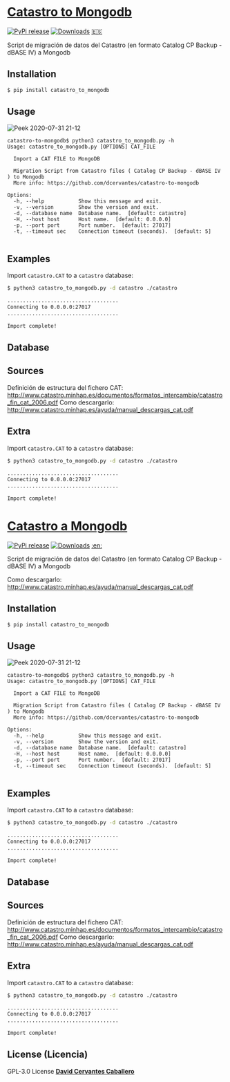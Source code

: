 # [Catastro to Mongodb](https://pypi.org/project/catastro-to-mongodb/)

[![PyPi release](https://img.shields.io/pypi/v/catastro-to-mongodb.svg)](https://pypi.org/project/catastro-to-mongodb/)
[![Downloads](https://pepy.tech/badge/catastro-to-mongodb)](https://pepy.tech/project/catastro-to-mongodb)
[:es:](#catastro-a-mongodb)

Script de migración de datos del Catastro (en formato Catalog CP Backup - dBASE IV) a Mongodb

## Installation

```bash
$ pip install catastro_to_mongodb
```
## Usage
![Peek 2020-07-31 21-12](https://user-images.githubusercontent.com/3668610/89069491-87b97700-d373-11ea-999b-2fe6fde22cbd.gif)

```text
catastro-to-mongodb$ python3 catastro_to_mongodb.py -h
Usage: catastro_to_mongodb.py [OPTIONS] CAT_FILE

  Import a CAT FILE to MongoDB

  Migration Script from Catastro files ( Catalog CP Backup - dBASE IV ) to Mongodb
  More info: https://github.com/dcervantes/catastro-to-mongodb

Options:
  -h, --help           Show this message and exit.
  -v, --version        Show the version and exit.
  -d, --database name  Database name.  [default: catastro]
  -H, --host host      Host name.  [default: 0.0.0.0]
  -p, --port port      Port number.  [default: 27017]
  -t, --timeout sec    Connection timeout (seconds).  [default: 5]


```

## Examples

Import `catastro.CAT` to a `catastro` database:

```bash
$ python3 catastro_to_mongodb.py -d catastro ./catastro
```

```txt
....................................
Connecting to 0.0.0.0:27017
....................................

Import complete!

```
## Database

## Sources
Definición de estructura del fichero CAT: http://www.catastro.minhap.es/documentos/formatos_intercambio/catastro_fin_cat_2006.pdf
Como descargarlo: http://www.catastro.minhap.es/ayuda/manual_descargas_cat.pdf

## Extra

Import `catastro.CAT` to a `catastro` database:

```bash
$ python3 catastro_to_mongodb.py -d catastro ./catastro
```

```txt
....................................
Connecting to 0.0.0.0:27017
....................................

Import complete!
```
# [Catastro a Mongodb](https://pypi.org/project/catastro-to-mongodb/)

[![PyPi release](https://img.shields.io/pypi/v/catastro-to-mongodb.svg)](https://pypi.org/project/catastro-to-mongodb/)
[![Downloads](https://pepy.tech/badge/catastro-to-mongodb)](https://pepy.tech/project/catastro-to-mongodb)
[:en:](#catastro-to-mongodb)

Script de migración de datos del Catastro (en formato Catalog CP Backup - dBASE IV) a Mongodb


Como descargarlo: http://www.catastro.minhap.es/ayuda/manual_descargas_cat.pdf

## Installation

```bash
$ pip install catastro_to_mongodb
```
## Usage
![Peek 2020-07-31 21-12](https://user-images.githubusercontent.com/3668610/89069491-87b97700-d373-11ea-999b-2fe6fde22cbd.gif)

```text
catastro-to-mongodb$ python3 catastro_to_mongodb.py -h
Usage: catastro_to_mongodb.py [OPTIONS] CAT_FILE

  Import a CAT FILE to MongoDB

  Migration Script from Catastro files ( Catalog CP Backup - dBASE IV ) to Mongodb
  More info: https://github.com/dcervantes/catastro-to-mongodb

Options:
  -h, --help           Show this message and exit.
  -v, --version        Show the version and exit.
  -d, --database name  Database name.  [default: catastro]
  -H, --host host      Host name.  [default: 0.0.0.0]
  -p, --port port      Port number.  [default: 27017]
  -t, --timeout sec    Connection timeout (seconds).  [default: 5]


```

## Examples

Import `catastro.CAT` to a `catastro` database:

```bash
$ python3 catastro_to_mongodb.py -d catastro ./catastro
```

```txt
....................................
Connecting to 0.0.0.0:27017
....................................

Import complete!

```
## Database

## Sources
Definición de estructura del fichero CAT: http://www.catastro.minhap.es/documentos/formatos_intercambio/catastro_fin_cat_2006.pdf
Como descargarlo: http://www.catastro.minhap.es/ayuda/manual_descargas_cat.pdf

## Extra

Import `catastro.CAT` to a `catastro` database:

```bash
$ python3 catastro_to_mongodb.py -d catastro ./catastro
```

```txt
....................................
Connecting to 0.0.0.0:27017
....................................

Import complete!
```


## License (Licencia)

 GPL-3.0 License  [**David Cervantes Caballero**](https://github.com/dcervantes)
